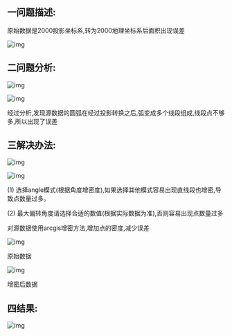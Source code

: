 ## **一问题描述**:

原始数据是2000投影坐标系,转为2000地理坐标系后面积出现误差

![img](https://pzy-images.oss-cn-hangzhou.aliyuncs.com/img/202111032038033.jpg) 

## **二问题分析**:

![img](https://pzy-images.oss-cn-hangzhou.aliyuncs.com/img/202111032038034.jpg) 

![img](https://pzy-images.oss-cn-hangzhou.aliyuncs.com/img/202111032038035.jpg) 

经过分析,发现源数据的圆弧在经过投影转换之后,弧变成多个线段组成,线段点不够多,所以出现了误差

 

## **三解决办法:**

![img](https://pzy-images.oss-cn-hangzhou.aliyuncs.com/img/202111032038036.jpg) 

![img](https://pzy-images.oss-cn-hangzhou.aliyuncs.com/img/202111032038037.jpg) 

(1) 选择angle模式(根据角度增密度),如果选择其他模式容易出现直线段也增密,导致点数量过多。

(2) 最大偏转角度请选择合适的数值(根据实际数据为准),否则容易出现点数量过多

 

对源数据使用arcgis增密方法,增加点的密度,减少误差

![img](https://pzy-images.oss-cn-hangzhou.aliyuncs.com/img/202111032038038.jpg) 

原始数据

![img](https://pzy-images.oss-cn-hangzhou.aliyuncs.com/img/202111032038039.jpg) 

增密后数据

 

## **四结果:**

![img](https://pzy-images.oss-cn-hangzhou.aliyuncs.com/img/202111032038040.jpg) 

 

##